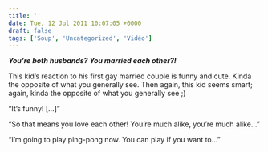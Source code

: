 ```yaml
---
title: ''
date: Tue, 12 Jul 2011 10:07:05 +0000
draft: false
tags: ['Soup', 'Uncategorized', 'Vidéo']
---
```


_**You’re both husbands? You married each other?!**_

This kid’s reaction to his first gay married couple is funny and cute. Kinda the opposite of what you generally see. Then again, this kid seems smart; again, kinda the opposite of what you generally see ;)

“It’s funny! \[…\]”

“So that means you love each other! You’re much alike, you’re much alike…”

“I’m going to play ping-pong now. You can play if you want to…”